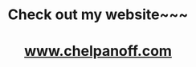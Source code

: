 

<div align="center">
  
<h1>Check out my website~~~</h1>
  <a href="http://www.chelpanoff.com"><h1>www.chelpanoff.com</h1></a>
 
<!--   [![jaeskim's 42 stats](https://badge42.herokuapp.com/api/stats/pbolton)](https://github.com/AndrewTheTeacher/badge42)
 -->

</br>





</div>
